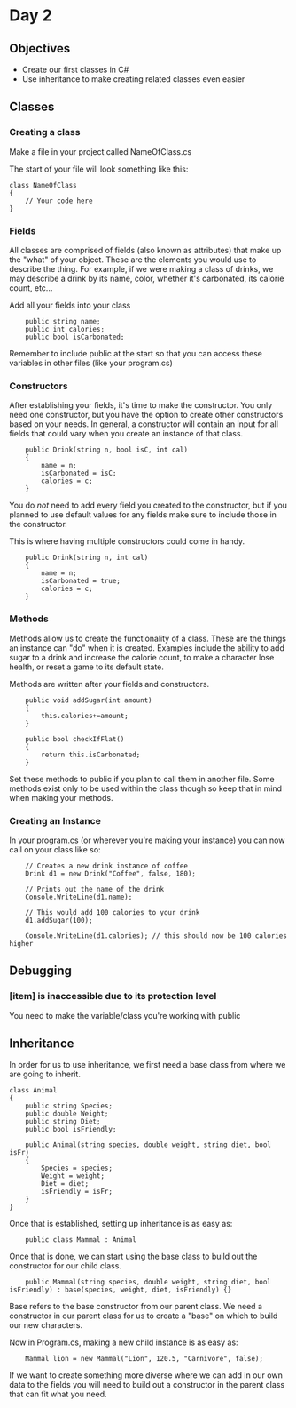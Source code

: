 # Day 2

## Objectives
* Create our first classes in C#
* Use inheritance to make creating related classes even easier

## Classes

### Creating a class
Make a file in your project called NameOfClass.cs

The start of your file will look something like this:
```
class NameOfClass
{
    // Your code here
}
```

### Fields
All classes are comprised of fields (also known as attributes) that make up the "what" of your object. These are the elements you would use to describe the thing. For example, if we were making a class of drinks, we may describe a drink by its name, color, whether it's carbonated, its calorie count, etc...

Add all your fields into your class

```
    public string name;
    public int calories;
    public bool isCarbonated;
```

Remember to include public at the start so that you can access these variables in other files (like your program.cs)

### Constructors

After establishing your fields, it's time to make the constructor. You only need one constructor, but you have the option to create other constructors based on your needs. In general, a constructor will contain an input for all fields that could vary when you create an instance of that class.

```
    public Drink(string n, bool isC, int cal)
    {
        name = n;
        isCarbonated = isC;
        calories = c;
    }
```

You do *not* need to add every field you created to the constructor, but if you planned to use default values for any fields make sure to include those in the constructor.

This is where having multiple constructors could come in handy.

```
    public Drink(string n, int cal)
    {
        name = n;
        isCarbonated = true;
        calories = c;
    }
```

### Methods

Methods allow us to create the functionality of a class. These are the things an instance can "do" when it is created. Examples include the ability to add sugar to a drink and increase the calorie count, to make a character lose health, or reset a game to its default state.

Methods are written after your fields and constructors.

```
    public void addSugar(int amount)
    {
        this.calories+=amount;
    }
    
    public bool checkIfFlat()
    {
        return this.isCarbonated;
    }
```

Set these methods to public if you plan to call them in another file. Some methods exist only to be used within the class though so keep that in mind when making your methods. 

### Creating an Instance

In your program.cs (or wherever you're making your instance) you can now call on your class like so:

```
    // Creates a new drink instance of coffee
    Drink d1 = new Drink("Coffee", false, 180);
    
    // Prints out the name of the drink
    Console.WriteLine(d1.name);
    
    // This would add 100 calories to your drink
    d1.addSugar(100);
    
    Console.WriteLine(d1.calories); // this should now be 100 calories higher
```

## Debugging

### [item] is inaccessible due to its protection level
You need to make the variable/class you're working with public

## Inheritance

In order for us to use inheritance, we first need a base class from where we are going to inherit. 

```
class Animal 
{
    public string Species;
    public double Weight;
    public string Diet;
    public bool isFriendly;

    public Animal(string species, double weight, string diet, bool isFr)
    {
        Species = species;
        Weight = weight;
        Diet = diet;
        isFriendly = isFr;
    }
}
```

Once that is established, setting up inheritance is as easy as: 
```
    public class Mammal : Animal
```

Once that is done, we can start using the base class to build out the constructor for our child class.

```
    public Mammal(string species, double weight, string diet, bool isFriendly) : base(species, weight, diet, isFriendly) {}
```

Base refers to the base constructor from our parent class. We need a constructor in our parent class for us to create a "base" on which to build our new characters. 

Now in Program.cs, making a new child instance is as easy as:

```
    Mammal lion = new Mammal("Lion", 120.5, "Carnivore", false);
```

If we want to create something more diverse where we can add in our own data to the fields you will need to build out a constructor in the parent class that can fit what you need.